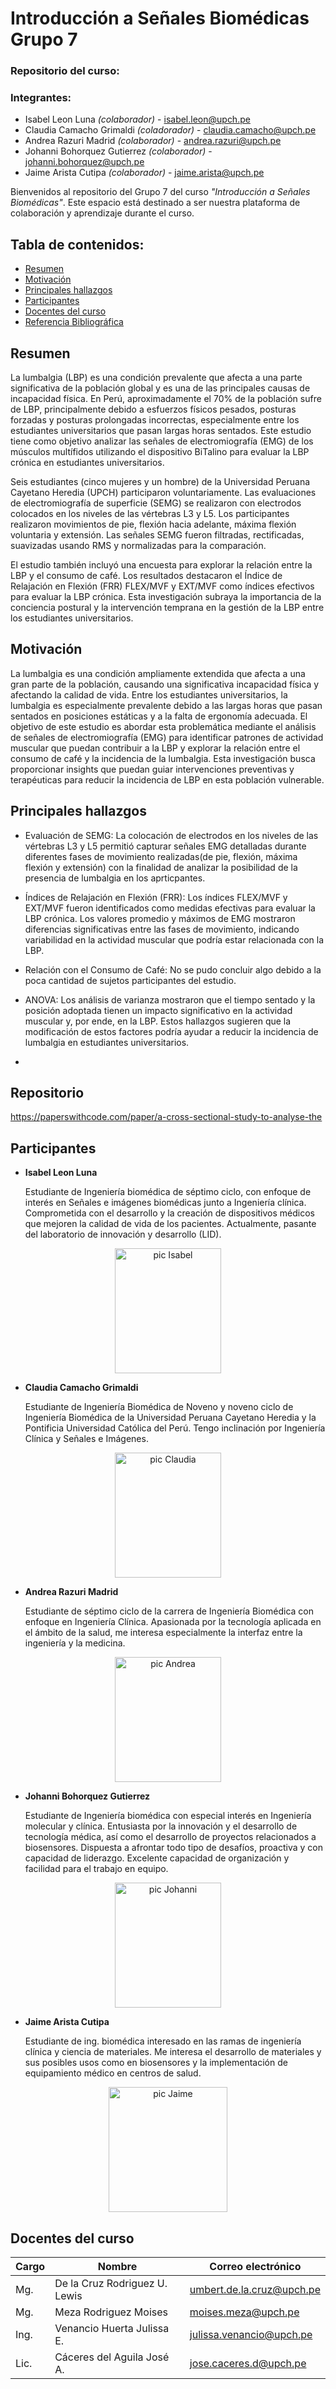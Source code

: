 # Introducción a Señales Biomédicas Grupo 7
### Repositorio del curso: 
### Integrantes:

- Isabel Leon Luna *(colaborador)* - isabel.leon@upch.pe
- Claudia Camacho Grimaldi *(coladorador)* - claudia.camacho@upch.pe
- Andrea Razuri Madrid *(colaborador)* - andrea.razuri@upch.pe
- Johanni Bohorquez Gutierrez *(colaborador)* - johanni.bohorquez@upch.pe
- Jaime Arista Cutipa *(colaborador)* - jaime.arista@upch.pe



Bienvenidos al repositorio del Grupo 7 del curso *"Introducción a Señales Biomédicas"*. Este espacio está destinado a ser nuestra plataforma de colaboración y aprendizaje durante el curso.



## Tabla de contenidos:

- [Resumen](#resumen)
- [Motivación](#motivación)
- [Principales hallazgos](#principales-hallazgos)
- [Participantes](#participantes)
- [Docentes del curso](#docentes-del-curso)
- [Referencia Bibliográfica](#referencia-bibliográfica)


## Resumen

La lumbalgia (LBP) es una condición prevalente que afecta a una parte significativa de la población global y es una de las principales causas de incapacidad física. En Perú, aproximadamente el 70% de la población sufre de LBP, principalmente debido a esfuerzos físicos pesados, posturas forzadas y posturas prolongadas incorrectas, especialmente entre los estudiantes universitarios que pasan largas horas sentados. Este estudio tiene como objetivo analizar las señales de electromiografía (EMG) de los músculos multífidos utilizando el dispositivo BiTalino para evaluar la LBP crónica en estudiantes universitarios.

Seis estudiantes (cinco mujeres y un hombre) de la Universidad Peruana Cayetano Heredia (UPCH) participaron voluntariamente. Las evaluaciones de electromiografía de superficie (SEMG) se realizaron con electrodos colocados en los niveles de las vértebras L3 y L5. Los participantes realizaron movimientos de pie, flexión hacia adelante, máxima flexión voluntaria y extensión. Las señales SEMG fueron filtradas, rectificadas, suavizadas usando RMS y normalizadas para la comparación.

El estudio también incluyó una encuesta para explorar la relación entre la LBP y el consumo de café. Los resultados destacaron el Índice de Relajación en Flexión (FRR) FLEX/MVF y EXT/MVF como índices efectivos para evaluar la LBP crónica. Esta investigación subraya la importancia de la conciencia postural y la intervención temprana en la gestión de la LBP entre los estudiantes universitarios.

## Motivación

La lumbalgia es una condición ampliamente extendida que afecta a una gran parte de la población, causando una significativa incapacidad física y afectando la calidad de vida. Entre los estudiantes universitarios, la lumbalgia es especialmente prevalente debido a las largas horas que pasan sentados en posiciones estáticas y a la falta de ergonomía adecuada. El objetivo de este estudio es abordar esta problemática mediante el análisis de señales de electromiografía (EMG) para identificar patrones de actividad muscular que puedan contribuir a la LBP y explorar la relación entre el consumo de café y la incidencia de la lumbalgia. Esta investigación busca proporcionar insights que puedan guiar intervenciones preventivas y terapéuticas para reducir la incidencia de LBP en esta población vulnerable.

## Principales hallazgos

* Evaluación de SEMG: La colocación de electrodos en los niveles de las vértebras L3 y L5 permitió capturar señales EMG detalladas durante diferentes fases de movimiento realizadas(de pie, flexión, máxima flexión y extensión) con la finalidad de analizar la posibilidad de la presencia de lumbalgia en los aprticpantes.

* Índices de Relajación en Flexión (FRR): Los índices FLEX/MVF y EXT/MVF fueron identificados como medidas efectivas para evaluar la LBP crónica. Los valores promedio y máximos de EMG mostraron diferencias significativas entre las fases de movimiento, indicando variabilidad en la actividad muscular que podría estar relacionada con la LBP.

* Relación con el Consumo de Café: No se pudo concluir algo debido a la poca cantidad de sujetos participantes del estudio.

* ANOVA: Los análisis de varianza mostraron que el tiempo sentado y la posición adoptada tienen un impacto significativo en la actividad muscular y, por ende, en la LBP. Estos hallazgos sugieren que la modificación de estos factores podría ayudar a reducir la incidencia de lumbalgia en estudiantes universitarios.
* 

## Repositorio

https://paperswithcode.com/paper/a-cross-sectional-study-to-analyse-the 

## Participantes

- **Isabel Leon Luna**

    Estudiante de Ingeniería biomédica de séptimo ciclo, con enfoque de interés en Señales e imágenes biomédicas junto a Ingeniería clínica. Comprometida con el desarrollo y la creación de dispositivos médicos que mejoren la calidad de vida de los pacientes. Actualmente, pasante del laboratorio de innovación y desarrollo (LID).

<div style="text-align:center;">
  <img src="https://github.com/AndreaRazuriMadrid/intro-senales-biomedicas/assets/155942125/05cc23ed-9a1e-4a47-8e3d-319379f490fd" alt="pic Isabel" width="170" height="200">
</div>


- **Claudia Camacho Grimaldi**

     Estudiante de Ingeniería Biomédica de Noveno y noveno ciclo de Ingeniería Biomédica de la Universidad Peruana Cayetano Heredia y la Pontificia Universidad Católica del Perú. Tengo inclinación por Ingeniería Clínica y Señales e Imágenes.
     
<div style="text-align:center;">
    <img src="https://github.com/AndreaRazuriMadrid/intro-senales-biomedicas/assets/155942125/474a4ec4-6298-4ad7-a8d2-8726d8cced19" alt="pic Claudia" width="170" height="200">
</div>

- **Andrea Razuri Madrid**

    Estudiante de séptimo ciclo de la carrera de Ingeniería Biomédica con enfoque en Ingeniería Clínica. Apasionada por la tecnología aplicada en el ámbito de la salud, me interesa especialmente la interfaz entre la ingeniería y la medicina.
<div style="text-align:center;">
<img src="https://github.com/AndreaRazuriMadrid/intro-senales-biomedicas/assets/155942125/dd614266-5f6c-4db9-9ee6-1f44a24dc814" alt="pic Andrea" width="170" height="200">
</div>


- **Johanni Bohorquez Gutierrez**

    Estudiante de Ingeniería biomédica con especial interés en Ingeniería molecular y clínica. Entusiasta por la innovación y el desarrollo de tecnología médica, así como el desarrollo de proyectos relacionados a biosensores. Dispuesta a afrontar todo tipo de desafíos, proactiva y con capacidad de liderazgo. Excelente capacidad de organización y facilidad para el trabajo en equipo.
<div style="text-align:center;">
<img src="https://github.com/AndreaRazuriMadrid/intro-senales-biomedicas/assets/155942125/e8053a46-8b84-4b17-8335-123cfef1df27" alt="pic Johanni" width="170" height="200">
</div>

- **Jaime Arista Cutipa**

    Estudiante de ing. biomédica interesado en las ramas de ingeniería clínica y ciencia de materiales. Me interesa el desarrollo de materiales y sus posibles usos como en biosensores y la implementación de equipamiento médico en centros de salud.

<div style="text-align:center;">
<img src="https://github.com/AndreaRazuriMadrid/intro-senales-biomedicas/assets/155942125/83811243-e453-47f8-bf5f-989a6523ed14" alt="pic Jaime" width="190" height="200">
</div>

## Docentes del curso
| Cargo | Nombre | Correo electrónico |
|-------|--------|--------------------|
| Mg.   | De la Cruz Rodriguez U. Lewis | umbert.de.la.cruz@upch.pe |
| Mg.   | Meza Rodriguez Moises | moises.meza@upch.pe |
| Ing.  | Venancio Huerta Julissa E. | julissa.venancio@upch.pe |
| Lic.  | Cáceres del Aguila José A. | jose.caceres.d@upch.pe |


